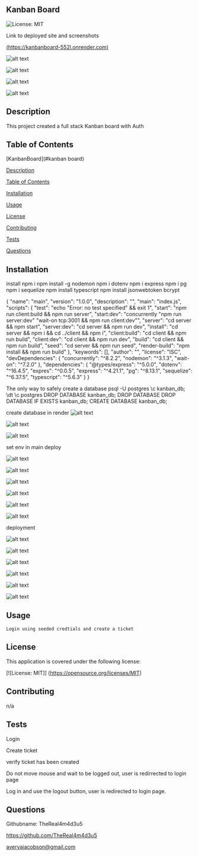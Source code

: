 ## Kanban Board

   
![License: MIT](https://img.shields.io/badge/License-MIT-yellow.svg) 

Link to deployed site and screenshots 

[(https://kanbanboard-552l.onrender.com)](https://kanbanboard-552l.onrender.com/)


![alt text](image.png)

![alt text](image-1.png)

![alt text](image-2.png)

![alt text](image-3.png)

## Description 

This project created a full stack Kanban board with Auth


## Table of Contents  

[KanbanBoard](#kanban board)

[Description](#description)

[Table of Contents](#table-of-contents)

[Installation](#installation)

[Usage](#usage)

[License](#license)

[Contributing](#contributing)

[Tests](#tests)

[Questions](#questions)

  ## Installation  

install 
npm i 
npm install -g nodemon
npm i dotenv
npm i express
npm i pg
npm i sequelize
npm install typescript 
npm install jsonwebtoken bcrypt

{
  "name": "main",
  "version": "1.0.0",
  "description": "",
  "main": "index.js",
  "scripts": {
    "test": "echo \"Error: no test specified\" && exit 1",
    "start": "npm run client:build && npm run server",
    "start:dev": "concurrently \"npm run server:dev\" \"wait-on tcp:3001 && npm run client:dev\"",
    "server": "cd server && npm start",
    "server:dev": "cd server && npm run dev",
    "install": "cd server && npm i && cd ../client && npm i",
    "client:build": "cd client && npm run build",
    "client:dev": "cd client && npm run dev",
    "build": "cd client && npm run build",
    "seed": "cd server && npm run seed",
    "render-build": "npm install && npm run build"
  },
  "keywords": [],
  "author": "",
  "license": "ISC",
  "devDependencies": {
    "concurrently": "^8.2.2",
    "nodemon": "^3.1.3",
    "wait-on": "^7.2.0"
  },
  "dependencies": {
    "@types/express": "^5.0.0",
    "dotenv": "^16.4.5",
    "expres": "^0.0.5",
    "express": "^4.21.1",
    "pg": "^8.13.1",
    "sequelize": "^6.37.5",
    "typescript": "^5.6.3"
  }
}

The only way to safely create a database
psql -U postgres
\c kanban_db;
\dt
\c postgres
DROP DATABASE kanban_db;
DROP DATABASE
DROP DATABASE IF EXISTS kanban_db;
CREATE DATABASE kanban_db;

create database in render
![alt text](image-4.png)

![alt text](image-5.png)

![alt text](image-6.png)

set env in main deploy

![alt text](image-7.png)

![alt text](image-8.png)

![alt text](image-15.png)

![alt text](image-16.png)

![alt text](image-17.png)

![alt text](image-18.png)

deployment 

![alt text](image-9.png)

![alt text](image-10.png)

![alt text](image-11.png)

![alt text](image-12.png)

![alt text](image-13.png)

![alt text](image-14.png)

  ## Usage  

    Login using seeded credtials and create a ticket   

   

  ## License 

  This application is covered under the following license:  

   

  [![License: MIT]] (https://opensource.org/licenses/MIT) 

   

  ## Contributing  

  n/a 

   

  ## Tests  

  Login 

  Create ticket

  verify ticket has been created

  Do not move mouse and wait to be logged out, user is redirrected to login page

  Log in and use the logout button, user is redirected to login page. 
   
  ## Questions 

  Githubname: TheReal4m4d3u5

   

  https://github.com/TheReal4m4d3u5 

   

  averyajacobson@gmail.com 


